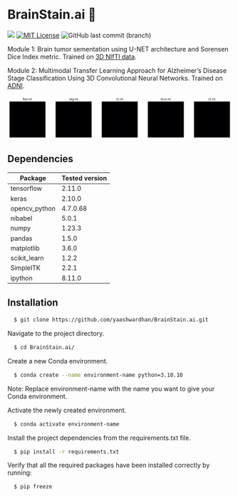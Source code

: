 # BrainStain.ai :brain:

<a href="https://tensorflow.org"><img src="https://img.shields.io/badge/Powered%20by-Tensorflow-orange.svg"/></a> [![MIT License](https://img.shields.io/badge/License-MIT-green.svg)](https://choosealicense.com/licenses/mit/) ![GitHub last commit (branch)](https://img.shields.io/github/last-commit/yaashwardhan/BrainStain.ai/main?color=blue)

Module 1: Brain tumor sementation using U-NET architecture and Sorensen Dice Index metric. Trained on [3D NIfTI data](https://www.med.upenn.edu/cbica/brats2020/data.html). 

Module 2: Multimodal Transfer Learning Approach for Alzheimer’s Disease Stage Classification Using 3D Convolutional Neural Networks. Trained on [ADNI]([https://www.med.upenn.edu/cbica/brats2020/data.html](https://adni.loni.usc.edu/)). 

<img src="header.gif">

## Dependencies

| Package           | Tested version |
|--------------------|----------------|
| tensorflow         | 2.11.0         |
| keras              | 2.10.0         |
| opencv_python      | 4.7.0.68       |
| nibabel            | 5.0.1          |
| numpy              | 1.23.3         |
| pandas             | 1.5.0          |
| matplotlib         | 3.6.0          |
| scikit_learn       | 1.2.2          |
| SimpleITK          | 2.2.1          |
| ipython            | 8.11.0         |



## Installation

```bash
  $ git clone https://github.com/yaashwardhan/BrainStain.ai.git
```
Navigate to the project directory.
```bash
  $ cd BrainStain.ai/
```
Create a new Conda environment.
```bash
  $ conda create --name environment-name python=3.10.10
```
Note: Replace environment-name with the name you want to give your Conda environment.

Activate the newly created environment.
```bash
  $ conda activate environment-name
```
Install the project dependencies from the requirements.txt file.
```bash
  $ pip install -r requirements.txt
```
Verify that all the required packages have been installed correctly by running:
```bash
  $ pip freeze
```
